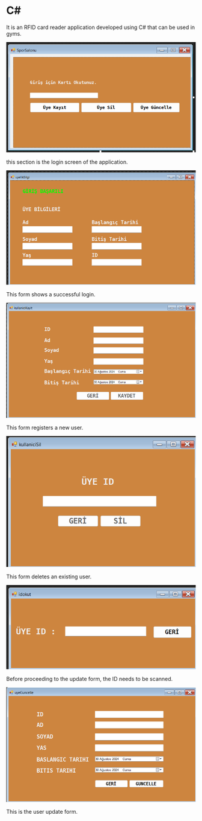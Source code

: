# C#
It is an RFID card reader application developed using C# that can be used in gyms.


![plot](./RFID_reader_1/Resources/rfid-photo-1.png)

this section is the login screen of the application.

![plot](./RFID_reader_1/Resources/rfid-photo-2.png)

This form shows a successful login.

![plot](./RFID_reader_1/Resources/rfid-photo-3.png)

This form registers a new user.

![plot](./RFID_reader_1/Resources/rfid-photo-4.png)

This form deletes an existing user.

![plot](./RFID_reader_1/Resources/rfid-photo-5.png)

Before proceeding to the update form, the ID needs to be scanned.

![plot](./RFID_reader_1/Resources/rfid-photo-6.png)

This is the user update form.
